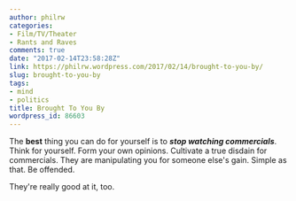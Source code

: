 ```yaml
---
author: philrw
categories:
- Film/TV/Theater
- Rants and Raves
comments: true
date: "2017-02-14T23:58:28Z"
link: https://philrw.wordpress.com/2017/02/14/brought-to-you-by/
slug: brought-to-you-by
tags:
- mind
- politics
title: Brought To You By
wordpress_id: 86603
---
```


The **best** thing you can do for yourself is to **_stop watching commercials_**. Think for yourself. Form your own opinions. Cultivate a true disdain for commercials. They are manipulating you for someone else's gain. Simple as that. Be offended.

They're really good at it, too.
